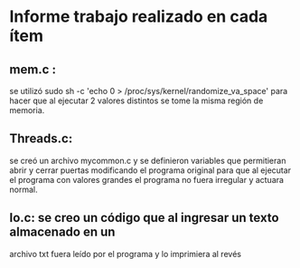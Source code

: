 # Informe trabajo realizado en cada ítem 
## mem.c :
se  utilizó sudo sh -c 'echo 0 > 
/proc/sys/kernel/randomize_va_space'
para hacer que al ejecutar 2 valores distintos se tome la misma región 
de memoria.

## Threads.c:
se creó un archivo mycommon.c y se definieron variables 
que permitieran abrir y cerrar puertas modificando el programa original para 
que al ejecutar el programa con valores grandes el programa no fuera 
irregular y actuara normal.

## Io.c: se creo un código que al ingresar un texto almacenado en un 
archivo txt fuera leído por el programa  y lo imprimiera al revés
